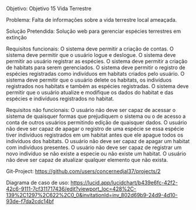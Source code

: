 Objetivo:
Objetivo 15
Vida Terrestre

Problema:
Falta de informações sobre a vida terrestre local ameaçada.

Solução Pretendida:
Solução web para gerenciar espécies terrestres em extinção

Requisitos funcionais:
O sistema deve permitir a criação de contas.
O sistema deve permitir que o usuário logue e deslogue.
O sistema deve permitir ao usuário registrar as espécies.
O sistema deve permitir a criação de habitats para serem gerenciados.
O sistema deve permitir o registro de espécies registradas como indivíduos em habitats criados pelo usuário.
O sistema deve permitir que o usuário delete os habitats, os indivíduos registrados nos habitats e também as espécies registradas.
O sistema deve permitir que o usuário atualize e modifique os dados do habitat e das espécies e indivíduos registrados no habitat.

Requisitos não funcionais:
O usuário não deve ser capaz de acessar o sistema de quaisquer formas que prejudiquem o sistema ou o de acesso a conta de outros usuários permitindo edição de quaisquer dados.
O usuário não deve ser capaz de apagar o registro de uma espécie se essa espécie tiver indivíduos registrados em um habitat antes que ele apague todos os indivíduos dos habitats.
O usuário não deve ser capaz de apagar um habitat com indivíduos presentes.
O usuário não deve ser capaz de registrar um novo indivíduo se não existe a especie ou não existe um habitat.
O usuário não deve ser capaz de atualizar qualquer elemento que não exista.

Git-Project: https://github.com/users/concernedjal37/projects/2

Diagrama de caso de uso: https://lucid.app/lucidchart/b439e6fc-42f2-42c6-9111-7cf311717436/edit?viewport_loc=428%2C-139%2C1297%2C622%2C0_0&invitationId=inv_802d69b9-24d9-4d10-93de-f7da2cdc14bf
